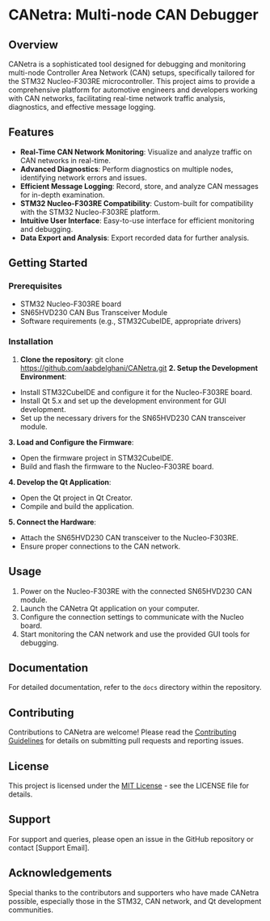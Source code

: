 # CANetra: Multi-node CAN Debugger

## Overview
CANetra is a sophisticated tool designed for debugging and monitoring multi-node Controller Area Network (CAN) setups, specifically tailored for the STM32 Nucleo-F303RE microcontroller. This project aims to provide a comprehensive platform for automotive engineers and developers working with CAN networks, facilitating real-time network traffic analysis, diagnostics, and effective message logging.

## Features
- **Real-Time CAN Network Monitoring**: Visualize and analyze traffic on CAN networks in real-time.
- **Advanced Diagnostics**: Perform diagnostics on multiple nodes, identifying network errors and issues.
- **Efficient Message Logging**: Record, store, and analyze CAN messages for in-depth examination.
- **STM32 Nucleo-F303RE Compatibility**: Custom-built for compatibility with the STM32 Nucleo-F303RE platform.
- **Intuitive User Interface**: Easy-to-use interface for efficient monitoring and debugging.
- **Data Export and Analysis**: Export recorded data for further analysis.

## Getting Started

### Prerequisites
- STM32 Nucleo-F303RE board
- SN65HVD230 CAN Bus Transceiver Module
- Software requirements (e.g., STM32CubeIDE, appropriate drivers)

### Installation
1. **Clone the repository**:
git clone https://github.com/aabdelghani/CANetra.git
**2. Setup the Development Environment**:
- Install STM32CubeIDE and configure it for the Nucleo-F303RE board.
- Install Qt 5.x and set up the development environment for GUI development.
- Set up the necessary drivers for the SN65HVD230 CAN transceiver module.

**3. Load and Configure the Firmware**:
- Open the firmware project in STM32CubeIDE.
- Build and flash the firmware to the Nucleo-F303RE board.

**4. Develop the Qt Application**:
- Open the Qt project in Qt Creator.
- Compile and build the application.

**5. Connect the Hardware**:
- Attach the SN65HVD230 CAN transceiver to the Nucleo-F303RE.
- Ensure proper connections to the CAN network.

## Usage
1. Power on the Nucleo-F303RE with the connected SN65HVD230 CAN module.
2. Launch the CANetra Qt application on your computer.
3. Configure the connection settings to communicate with the Nucleo board.
4. Start monitoring the CAN network and use the provided GUI tools for debugging.

## Documentation
For detailed documentation, refer to the `docs` directory within the repository.

## Contributing
Contributions to CANetra are welcome! Please read the [Contributing Guidelines](CONTRIBUTING.md) for details on submitting pull requests and reporting issues.

## License
This project is licensed under the [MIT License](LICENSE) - see the LICENSE file for details.

## Support
For support and queries, please open an issue in the GitHub repository or contact [Support Email].

## Acknowledgements
Special thanks to the contributors and supporters who have made CANetra possible, especially those in the STM32, CAN network, and Qt development communities.

